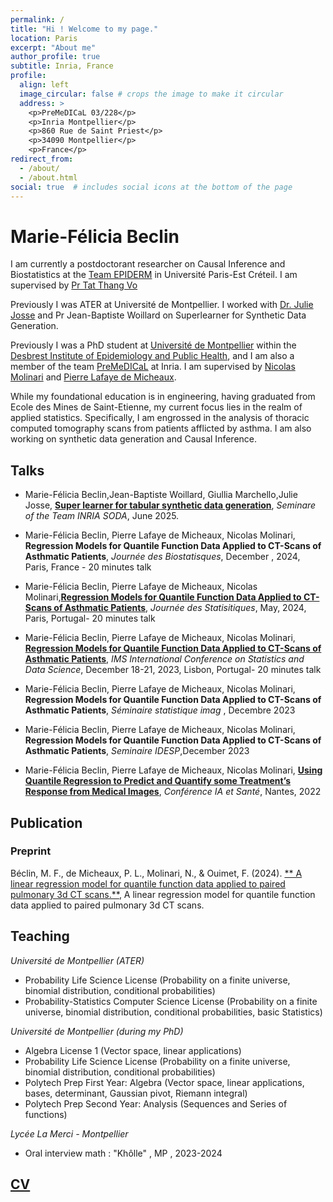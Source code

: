 ```yaml
---
permalink: /
title: "Hi ! Welcome to my page."
location: Paris
excerpt: "About me"
author_profile: true
subtitle: Inria, France
profile:
  align: left
  image_circular: false # crops the image to make it circular
  address: >
    <p>PreMeDICaL 03/228</p>
    <p>Inria Montpellier</p>
    <p>860 Rue de Saint Priest</p>
    <p>34090 Montpellier</p>
    <p>France</p>
redirect_from: 
  - /about/
  - /about.html
social: true  # includes social icons at the bottom of the page
---
```



Marie-Félicia Beclin
======

I am currently a postdoctorant researcher on Causal Inference and Biostatistics at the [Team EPIDERM](https://team-epiderme.com/) in Université Paris-Est Créteil. I am supervised by [Pr Tat Thang Vo](https://tatthangvo.com)


Previously I was ATER at Université de Montpellier. I worked with [Dr. Julie Josse](http://juliejosse.com/) and Pr Jean-Baptiste Woillard on Superlearner for Synthetic Data Generation.

Previously  I was a PhD student at [Université de Montpellier](https://www.umontpellier.fr/formation) within the [Desbrest Institute of Epidemiology and Public Health](https://idesp.umontpellier.fr/), and I am also a member of the team [PreMeDICaL](https://team.inria.fr/premedical/) at Inria. I am supervised by [Nicolas Molinari](http://n.molinari.free.fr/) and [Pierre Lafaye de Micheaux](https://web.maths.unsw.edu.au/~lafaye/). 

While my foundational education is in engineering, having graduated from Ecole des Mines de Saint-Etienne, my current focus lies in the realm of applied statistics. Specifically, I am engrossed in the analysis of thoracic computed tomography scans from patients afflicted by asthma. I am also working on synthetic data generation and Causal Inference.

## Talks 

- Marie-Félicia Beclin,Jean-Baptiste Woillard, Giullia Marchello,Julie Josse, [**Super learner for tabular synthetic data generation**](), *Seminare of the Team INRIA SODA*, June 2025.

- Marie-Félicia Beclin, Pierre Lafaye de Micheaux, Nicolas Molinari, **Regression Models for Quantile Function Data Applied to CT-Scans of Asthmatic Patients**, *Journée des Biostatisques*, December , 2024, Paris, France - 20 minutes talk

- Marie-Félicia Beclin, Pierre Lafaye de Micheaux, Nicolas Molinari,[**Regression Models for Quantile Function Data Applied to CT-Scans of Asthmatic Patients**](https://mariefeliciabeclin.github.io/file/JdS_2024_Beclin_resume.pdf), *Journée des Statisitiques*, May, 2024, Paris, Portugal- 20 minutes talk

- Marie-Félicia Beclin, Pierre Lafaye de Micheaux, Nicolas Molinari, [**Regression Models for Quantile Function Data Applied to CT-Scans of Asthmatic Patients**](https://mariefeliciabeclin.github.io/talks/2023-12-talk-2), *IMS International Conference on Statistics and Data Science*, December 18-21, 2023, Lisbon, Portugal- 20 minutes talk

- Marie-Félicia Beclin, Pierre Lafaye de Micheaux, Nicolas Molinari, **Regression Models for Quantile Function Data Applied to CT-Scans of Asthmatic Patients**, *Séminaire statistique imag* , Decembre 2023

- Marie-Félicia Beclin, Pierre Lafaye de Micheaux, Nicolas Molinari, **Regression Models for Quantile Function Data Applied to CT-Scans of Asthmatic Patients**, *Seminaire IDESP*,December 2023

- Marie-Félicia Beclin, Pierre Lafaye de Micheaux, Nicolas Molinari, [**Using Quantile Regression to Predict and Quantify some Treatment’s Response from Medical Images**](https://mariefeliciabeclin.github.io/talks/2022-06-talk-1), *Conférence IA et Santé*, Nantes, 2022

## Publication 

### Preprint
Béclin, M. F., de Micheaux, P. L., Molinari, N., & Ouimet, F. (2024). [** A linear regression model for quantile function data applied to paired pulmonary 3d CT scans.**](https://arxiv.org/pdf/2412.15049), A linear regression model for quantile function data applied to paired pulmonary 3d CT scans.

## Teaching

*Université de Montpellier (ATER)*

- Probability Life Science License (Probability on a finite universe, binomial distribution, conditional probabilities)
- Probability-Statistics Computer Science License (Probability on a finite universe, binomial distribution, conditional probabilities, basic Statistics)

*Université de Montpellier (during my PhD)*
- Algebra License 1 (Vector space, linear applications)
- Probability Life Science License (Probability on a finite universe, binomial distribution, conditional probabilities)
- Polytech Prep First Year: Algebra (Vector space, linear applications, bases, determinant, Gaussian pivot, Riemann integral)
- Polytech Prep Second Year: Analysis (Sequences and Series of functions)

*Lycée La Merci - Montpellier*
- Oral interview math : "Khôlle" , MP , 2023-2024

## [CV](https://mariefeliciabeclin.github.io/file/cv.pdf)







